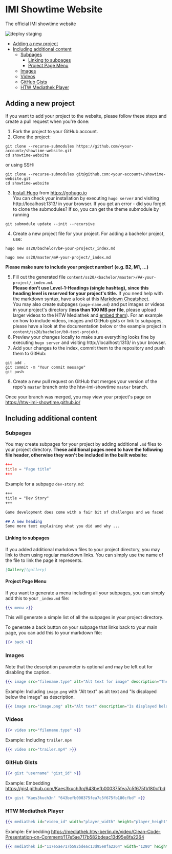 # IMI Showtime Website
The official IMI showtime website

![deploy staging](https://github.com/htw-imi-showtime/showtime-website/workflows/deploy%20staging/badge.svg)

* [Adding a new project](#Adding-a-new-project)
* [Including additional content](#Including-additional-content)
  * [Subpages](#Subpages)
    * [Linking to subpages](#Linking-to-subpages)
    * [Project Page Menu](#Project-Page-Menu)
  * [Images](#Images)
  * [Videos](#Videos)
  * [GitHub Gists](#GitHub-Gists)
  * [HTW Mediathek Player](#HTW-Mediathek-Player)

## Adding a new project
If you want to add your project to the website, please follow these steps and create a pull request when you're done:
1. Fork the project to your GitHub account.
2. Clone the project:
```
git clone --recurse-submodules https://github.com/<your-account>/showtime-website.git
cd showtime-website
```
or using SSH:
```
git clone --recurse-submodules git@github.com:<your-account>/showtime-website.git
cd showtime-website
```

3. [Install Hugo](https://gohugo.io/getting-started/installing) from https://gohugo.io \
You can check your installation by executing `hugo server` and visiting
http://localhost:1313/ in your browser.
If you get an error - did you forget to clone the submodules? If so, you can get the theme submodule by running
```
git submodule update --init --recursive
```
4. Create a new project file for your project. For adding a bachelor project, use:
```
hugo new ss20/bachelor/b#-your-project/_index.md
```
```
hugo new ss20/master/m#-your-project/_index.md
```
**Please make sure to include your project number! (e.g. B2, M1, ...)**

5. Fill out the generated file `content/ss20/<bachelor/master>/##-your-project/_index.md`.\
**Please don't use Level-1-Headings (single hashtag), since this heading level is reserved for your project's title.**
If you need help with the markdown syntax, have a look at this [Markdown Cheatsheet](https://github.com/adam-p/markdown-here/wiki/Markdown-Cheatsheet).\
You may also create subpages (`page-name.md`) and put images or videos in your project's directory (**less than 100 MB per file**, please upload larger videos to the HTW Mediathek and [embed them](#HTW-Mediathek-Player)).
For an example on how to include videos, images and GitHub gists or link to subpages, please have a look at the documentation below or the example project in `content/ss20/bachelor/b0-test-projekt`.
6. Preview your changes locally to make sure everything looks fine by executing `hugo server` and visiting http://localhost:1313/ in your browser.
7. Add your changes to the index, commit them to the repository and push them to GitHub:
```
git add .
git commit -m "Your commit message"
git push
```
8. Create a new pull request on GitHub that merges your version of the repo's `master` branch onto the htw-imi-showtime `master` branch.

Once your branch was merged, you may view your project's page on https://htw-imi-showtime.github.io/

## Including additional content
### Subpages
You may create subpages for your project by adding additional `.md` files to your project directory. **These additional pages need to have the following file header, otherwise they won't be included in the built website:**
```toml
+++
title = "Page title"
+++
```
Example for a subpage `dev-story.md`:
```markdown
+++
title = "Dev Story"
+++

Game development does come with a fair bit of challenges and we faced ...

## A new heading
Some more text explaining what you did and why ...
```

#### Linking to subpages
If you added additional markdown files to your project directory, you may link to them using regular markdown links. You can simply use the name of the file to link the page it represents.
```markdown
[Gallery](gallery)
```

#### Project Page Menu
If you want to generate a menu including all your subpages, you can simply add this to your `_index.md` file:
```handlebars
{{< menu >}}
```
This will generate a simple list of all the subpages in your project directory.

To generate a back button on your subpage that links back to your main page, you can add this to your markdown file:
```handlebars
{{< back >}}
```

### Images
Note that the description parameter is optional and may be left out for disabling the caption.
```handlebars
{{< image src="filename.type" alt="Alt text for image" description="The image's description" >}}
```
Example: Including `image.png` with "Alt text" as alt text and "Is displayed below the image" as description.
```handlebars
{{< image src="image.png" alt="Alt text" description="Is displayed below the image" >}}
```

### Videos
```handlebars
{{< video src="filename.type" >}}
```
Example: Including `trailer.mp4`
```handlebars
{{< video src="trailer.mp4" >}}
```

### GitHub Gists
```handlebars
{{< gist "username" "gist_id" >}}
```
Example: Embedding https://gist.github.com/Kaes3kuch3n/643befb000375fea7c5f675fb180cfbd
```handlebars
{{< gist "Kaes3kuch3n" "643befb000375fea7c5f675fb180cfbd" >}}
```

### HTW Mediathek Player
```handlebars
{{< mediathek id="video_id" width="player_width" height="player_height" >}}
```
Example: Embedding https://mediathek.htw-berlin.de/video/Clean-Code-Presentation-on-Comment/117e5ae717b582bdeac13d95e8fa2264
```handlebars
{{< mediathek id="117e5ae717b582bdeac13d95e8fa2264" width="1280" height="720" >}}
```
